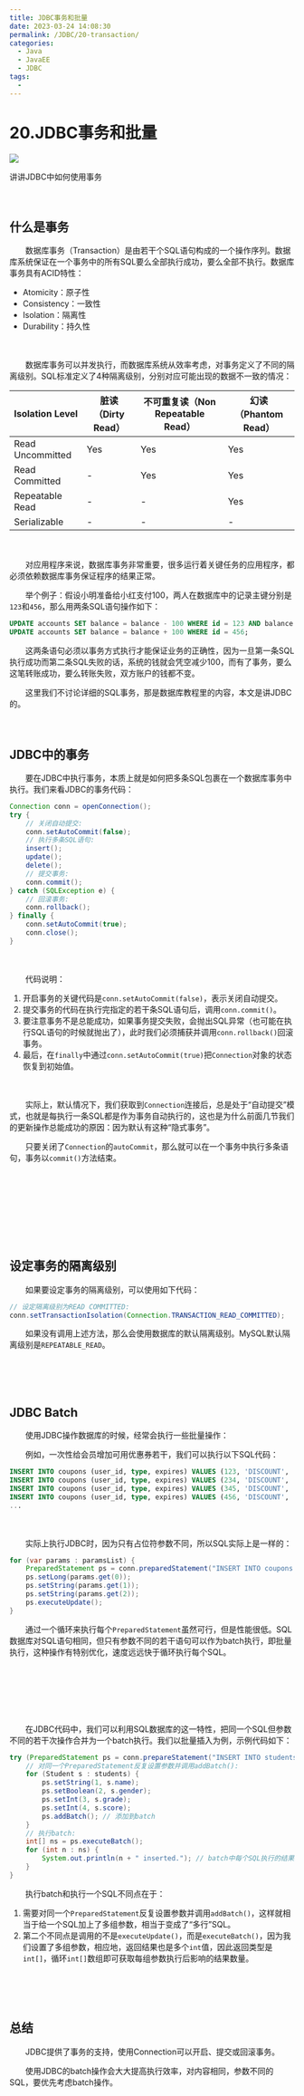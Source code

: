 ```yaml
---
title: JDBC事务和批量
date: 2023-03-24 14:08:30
permalink: /JDBC/20-transaction/
categories:
  - Java
  - JavaEE
  - JDBC
tags:
  - 
---
```



# 20.JDBC事务和批量

![](https://image.peterjxl.com/blog/225.jpg)

讲讲JDBC中如何使用事务
　　‍
<!-- more -->
　　‍

## 什么是事务

　　数据库事务（Transaction）是由若干个SQL语句构成的一个操作序列。数据库系统保证在一个事务中的所有SQL要么全部执行成功，要么全部不执行。数据库事务具有ACID特性：

* Atomicity：原子性
* Consistency：一致性
* Isolation：隔离性
* Durability：持久性

　　‍

　　数据库事务可以并发执行，而数据库系统从效率考虑，对事务定义了不同的隔离级别。SQL标准定义了4种隔离级别，分别对应可能出现的数据不一致的情况：

|Isolation Level|脏读（Dirty Read）|不可重复读（Non Repeatable Read）|幻读（Phantom Read）|
| ------------------| --------------------| -----------------------------------| ----------------------|
|Read Uncommitted|Yes|Yes|Yes|
|Read Committed|-|Yes|Yes|
|Repeatable Read|-|-|Yes|
|Serializable|-|-|-|

　　‍

　　对应用程序来说，数据库事务非常重要，很多运行着关键任务的应用程序，都必须依赖数据库事务保证程序的结果正常。

　　举个例子：假设小明准备给小红支付100，两人在数据库中的记录主键分别是`123`和`456`，那么用两条SQL语句操作如下：

```sql
UPDATE accounts SET balance = balance - 100 WHERE id = 123 AND balance >= 100;
UPDATE accounts SET balance = balance + 100 WHERE id = 456;
```

　　这两条语句必须以事务方式执行才能保证业务的正确性，因为一旦第一条SQL执行成功而第二条SQL失败的话，系统的钱就会凭空减少100，而有了事务，要么这笔转账成功，要么转账失败，双方账户的钱都不变。

　　这里我们不讨论详细的SQL事务，那是数据库教程里的内容，本文是讲JDBC的。

　　‍

## JDBC中的事务

　　要在JDBC中执行事务，本质上就是如何把多条SQL包裹在一个数据库事务中执行。我们来看JDBC的事务代码：

```java
Connection conn = openConnection();
try {
    // 关闭自动提交:
    conn.setAutoCommit(false);
    // 执行多条SQL语句:
    insert(); 
    update(); 
    delete();
    // 提交事务:
    conn.commit();
} catch (SQLException e) {
    // 回滚事务:
    conn.rollback();
} finally {
    conn.setAutoCommit(true);
    conn.close();
}
```

　　‍

　　代码说明：

1. 开启事务的关键代码是`conn.setAutoCommit(false)`，表示关闭自动提交。
2. 提交事务的代码在执行完指定的若干条SQL语句后，调用`conn.commit()`。
3. 要注意事务不是总能成功，如果事务提交失败，会抛出SQL异常（也可能在执行SQL语句的时候就抛出了），此时我们必须捕获并调用`conn.rollback()`回滚事务。
4. 最后，在`finally`中通过`conn.setAutoCommit(true)`把`Connection`对象的状态恢复到初始值。

　　‍

　　实际上，默认情况下，我们获取到`Connection`连接后，总是处于“自动提交”模式，也就是每执行一条SQL都是作为事务自动执行的，这也是为什么前面几节我们的更新操作总能成功的原因：因为默认有这种“隐式事务”。

　　只要关闭了`Connection`的`autoCommit`，那么就可以在一个事务中执行多条语句，事务以`commit()`方法结束。

　　‍

　　‍

　　‍

　　‍

## 设定事务的隔离级别

　　如果要设定事务的隔离级别，可以使用如下代码：

```java
// 设定隔离级别为READ COMMITTED:
conn.setTransactionIsolation(Connection.TRANSACTION_READ_COMMITTED);
```

　　如果没有调用上述方法，那么会使用数据库的默认隔离级别。MySQL默认隔离级别是`REPEATABLE_READ`。

　　‍

　　‍

## JDBC Batch

　　使用JDBC操作数据库的时候，经常会执行一些批量操作：

　　例如，一次性给会员增加可用优惠券若干，我们可以执行以下SQL代码：

```sql
INSERT INTO coupons (user_id, type, expires) VALUES (123, 'DISCOUNT', '2030-12-31');
INSERT INTO coupons (user_id, type, expires) VALUES (234, 'DISCOUNT', '2030-12-31');
INSERT INTO coupons (user_id, type, expires) VALUES (345, 'DISCOUNT', '2030-12-31');
INSERT INTO coupons (user_id, type, expires) VALUES (456, 'DISCOUNT', '2030-12-31');
...
```

　　‍

　　实际上执行JDBC时，因为只有占位符参数不同，所以SQL实际上是一样的：

```java
for (var params : paramsList) {
    PreparedStatement ps = conn.preparedStatement("INSERT INTO coupons (user_id, type, expires) VALUES (?,?,?)");
    ps.setLong(params.get(0));
    ps.setString(params.get(1));
    ps.setString(params.get(2));
    ps.executeUpdate();
}
```

　　通过一个循环来执行每个`PreparedStatement`虽然可行，但是性能很低。SQL数据库对SQL语句相同，但只有参数不同的若干语句可以作为batch执行，即批量执行，这种操作有特别优化，速度远远快于循环执行每个SQL。

　　‍

　　‍

　　‍

　　在JDBC代码中，我们可以利用SQL数据库的这一特性，把同一个SQL但参数不同的若干次操作合并为一个batch执行。我们以批量插入为例，示例代码如下：

```java
try (PreparedStatement ps = conn.prepareStatement("INSERT INTO students (name, gender, grade, score) VALUES (?, ?, ?, ?)")) {
    // 对同一个PreparedStatement反复设置参数并调用addBatch():
    for (Student s : students) {
        ps.setString(1, s.name);
        ps.setBoolean(2, s.gender);
        ps.setInt(3, s.grade);
        ps.setInt(4, s.score);
        ps.addBatch(); // 添加到batch
    }
    // 执行batch:
    int[] ns = ps.executeBatch();
    for (int n : ns) {
        System.out.println(n + " inserted."); // batch中每个SQL执行的结果数量
    }
}
```

　　执行batch和执行一个SQL不同点在于：

1. 需要对同一个`PreparedStatement`反复设置参数并调用`addBatch()`，这样就相当于给一个SQL加上了多组参数，相当于变成了“多行”SQL。
2. 第二个不同点是调用的不是`executeUpdate()`，而是`executeBatch()`，因为我们设置了多组参数，相应地，返回结果也是多个`int`值，因此返回类型是`int[]`，循环`int[]`数组即可获取每组参数执行后影响的结果数量。

　　‍

　　‍

## 总结

　　JDBC提供了事务的支持，使用Connection可以开启、提交或回滚事务。

　　使用JDBC的batch操作会大大提高执行效率，对内容相同，参数不同的SQL，要优先考虑batch操作。

　　‍

　　‍
